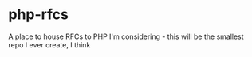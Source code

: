 # php-rfcs
A place to house RFCs to PHP I'm considering - this will be the smallest repo I ever create, I think
